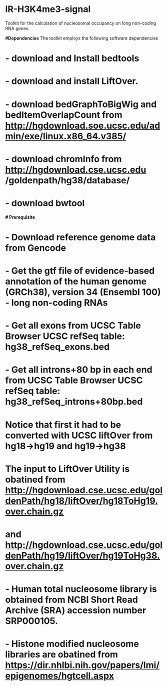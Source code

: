 # IR-H3K4me3-signal

Toolkit for the calculation of nucleosomal occupancy on long non-coding RNA genes.

**#Dependencies**
The toolkit employs the following software dependencies

# - download and Install bedtools 
# - download and install LiftOver.
# - download bedGraphToBigWig and bedItemOverlapCount from http://hgdownload.soe.ucsc.edu/admin/exe/linux.x86_64.v385/
# - download chromInfo from http://hgdownload.cse.ucsc.edu	/goldenpath/hg38/database/
# - download bwtool 

**# Prerequisite** 
# - Download reference genome data from Gencode
# - Get the gtf file of evidence-based annotation of the human genome (GRCh38), version 34 (Ensembl 100) - long non-coding RNAs
# - Get all exons from UCSC Table Browser UCSC refSeq table: hg38_refSeq_exons.bed
# - Get all introns+80 bp in each end from UCSC Table Browser UCSC refSeq table: hg38_refSeq_introns+80bp.bed
# Notice that first it had to be converted with UCSC liftOver from hg18->hg19 and hg19->hg38
# The input to LiftOver Utility is obatined from http://hgdownload.cse.ucsc.edu/goldenPath/hg18/liftOver/hg18ToHg19.over.chain.gz 
# and http://hgdownload.cse.ucsc.edu/goldenPath/hg19/liftOver/hg19ToHg38.over.chain.gz
# - Human total nucleosome library is obtained from NCBI Short Read Archive (SRA) accession number SRP000105.
# - Histone modified nucleosome libraries are obatined from https://dir.nhlbi.nih.gov/papers/lmi/epigenomes/hgtcell.aspx





